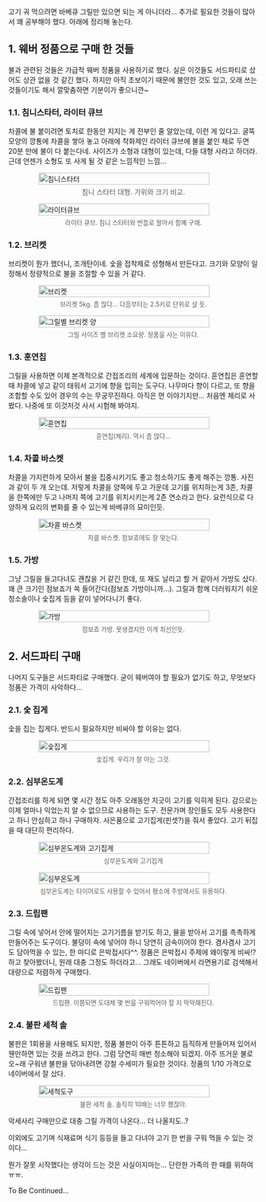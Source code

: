 고기 궈 먹으려면 바베큐 그릴만 있으면 되는 게 아니더라… 추가로 필요한 것들이 많아서 꽤 공부해야 했다. 아래에 정리해 놓는다.
## 1. 웨버 정품으로 구매 한 것들
불과 관련된 것들은 가급적 웨버 정품을 사용하기로 했다. 실은 이것들도 서드파티로 샀어도 상관 없을 것 같긴 했다. 하지만 아직 초보이기 때문에 불안한 것도 있고, 오래 쓰는 것들이기도 해서 깔맞춤하면 기분이가 좋으니깐~
### 1.1. 침니스타터, 라이터 큐브
차콜에 불 붙이려면 토치로 한동안 지지는 게 전부인 줄 알았는데, 이런 게 있다고. 굴뚝 모양의 깡통에 차콜을 쌓아 놓고 아래에 착화제인 라이터 큐브에 불을 붙인 채로 두면 20분 만에 불이 다 붙는다네. 사이즈가 소형과 대형이 있는데, 다들 대형 사라고 하더라. 근데 언젠가 소형도 또 사게 될 것 같은 느낌적인 느낌…
<figure style="display: flex; flex-direction: column; align-items: center;">
  <img src="/images/2025-09-30-01.jpg" alt="침니스타터" style="width: 90%; height: 90%;">
  <figcaption style="font들size: 0.9em; opacity: 0.7; margin-top: 0.3em;">
    침니 스타터 대형. 가위와 크기 비교.
  </figcaption>
</figure>

<figure style="display: flex; flex-direction: column; align-items: center;">
  <img src="/images/2025-09-30-02.jpg" alt="라이터큐브" style="width: 90%; height: 90%;">
  <figcaption style="font-size: 0.9em; opacity: 0.7; margin-top: 0.3em;">
    라이터 큐브. 침니 스타터와 번들로 팔아서 함꼐 구매.
  </figcaption>
</figure>

### 1.2. 브리켓
브리켓이 뭔가 했더니, 조개탄이네. 숯을 접착제로 성형해서 만든다고. 크기와 모양이 일정해서 정량적으로 불을 조절할 수 있을 거 같다.

<figure style="display: flex; flex-direction: column; align-items: center;">
  <img src="/images/2025-09-30-03.jpg" alt="브리켓" style="width: 90%; height: 90%;">
  <figcaption style="font-size: 0.9em; opacity: 0.7; margin-top: 0.3em;">
    브리켓 5kg. 좀 많다... 다음부터는 2.5키로 단위로 살 듯. 
  </figcaption>
</figure>

<figure style="display: flex; flex-direction: column; align-items: center;">
  <img src="/images/2025-09-30-04.png" alt="그릴별 브리켓 양" style="width: 90%; height: 90%;">
  <figcaption style="font-size: 0.9em; opacity: 0.7; margin-top: 0.3em;">
    그릴 사이즈 별 브리켓 소요량. 정품을 사는 이유다.
  </figcaption>
</figure>

### 1.3. 훈연칩
그릴을 사용하면 이제 본격적으로 간접조리의 세계에 입문하는 것이다. 훈연칩은 훈연할 때 차콜에 넣고 같이 태워서 고기에 향을 입히는 도구다. 나무마다 향이 다르고, 또 향을 조합할 수도 있어 경우의 수는 무궁무진하다. 아직은 먼 이야기지만... 처음엔 체리로 사봤다. 나중에 또 이것저것 사서 시험해 봐야지.
<figure style="display: flex; flex-direction: column; align-items: center;">
  <img src="/images/2025-09-30-05.jpg" alt="훈연칩" style="width: 90%; height: 90%;">
  <figcaption style="font-size: 0.9em; opacity: 0.7; margin-top: 0.3em;">
    훈연칩(체리). 역시 좀 많다...
  </figcaption>
</figure>

### 1.4. 차콜 바스켓
차콜을 가지런하게 모아서 불을 집중시키기도 좋고 청소하기도 좋게 해주는 깡통. 사진과 같이 두 개 오는데. 저렇게 차콜을 양쪽에 두고 가운데 고기를 위치하는게 3존, 차콜을 한쪽에만 두고 나머지 쪽에 고기를 위치시키는게 2존 연소라고 한다. 요런식으로 다양하게 요리의 변화를 줄 수 있는게 바베큐의 묘미인듯.
<figure style="display: flex; flex-direction: column; align-items: center;">
  <img src="/images/2025-09-30-06.jpg" alt="차콜 바스켓" style="width: 90%; height: 90%;">
  <figcaption style="font-size: 0.9em; opacity: 0.7; margin-top: 0.3em;">
    차콜 바스켓. 점보죠에도 잘 맞는다.
  </figcaption>
</figure>

### 1.5. 가방
그냥 그릴을 들고다녀도 괜찮을 거 같긴 한데, 또 재도 날리고 할 거 같아서 가방도 샀다. 꽤 큰 크기인 점보죠가 쏙 들어간다(점보죠 가방이니까...). 그릴과 함께 더러워지기 쉬운 청소솔이나 숯집게 등을 같이 넣어다니기 좋다.

<figure style="display: flex; flex-direction: column; align-items: center;">
  <img src="/images/2025-09-30-07.jpg" alt="가방" style="width: 90%; height: 90%;">
  <figcaption style="font-size: 0.9em; opacity: 0.7; margin-top: 0.3em;">
    점보죠 가방. 못생겼지만 이게 최선인듯.
  </figcaption>
</figure>

## 2. 서드파티 구매
나머지 도구들은 서드파티로 구매했다. 굳이 웨버여야 할 필요가 없기도 하고, 무엇보다 정품은 가격이 사악하다...
### 2.1. 숯 집게
숯을 집는 집게다. 반드시 필요하지만 비싸야 할 이유는 없다.
<figure style="display: flex; flex-direction: column; align-items: center;">
  <img src="/images/2025-09-30-08.jpg" alt="숯집게" style="width: 90%; height: 90%;">
  <figcaption style="font-size: 0.9em; opacity: 0.7; margin-top: 0.3em;">
    숯집게. 우리가 잘 아는 그것.
  </figcaption>
</figure>

### 2.2. 심부온도계
간접조리를 하게 되면 몇 시간 정도 아주 오래동안 지긋이 고기를 익히게 된다. 감으로는 이제 얼마나 익었는지 알 수 없으므로 사용하는 도구. 전문가며 장인들도 모두 사용한다고 하니 안심하고 하나 구매하자. 사은품으로 고기집게(핀셋?)을 줘서 좋았다. 고기 뒤집을 때 대단히 편리하다.
<figure style="display: flex; flex-direction: column; align-items: center;">
  <img src="/images/2025-09-30-09.jpg" alt="심부온도계와 고기집게" style="width: 90%; height: 90%;">
  <figcaption style="font-size: 0.9em; opacity: 0.7; margin-top: 0.3em;">
    심부온도계와 고기집게
  </figcaption>
</figure>
<figure style="display: flex; flex-direction: column; align-items: center;">
  <img src="/images/2025-09-30-10.jpg" alt="심부온도계" style="width: 90%; height: 90%;">
  <figcaption style="font-size: 0.9em; opacity: 0.7; margin-top: 0.3em;">
    심부온도계는 타이머로도 사용할 수 있어서 평소에 주방에서도 유용하다.
  </figcaption>
</figure>

### 2.3. 드립팬
그릴 속에 넣어서 안에 떨어지는 고기기름을 받기도 하고, 물을 받아서 고기를 촉촉하게 만들어주는 도구이다. 불덩이 속에 넣어야 하니 당연히 금속이어야 한다. 겸사겸사 고기도 담아먹을 수 있는, 한 마디로 은박접시다^^. 정품은 은박접시 주제에 왜이렇게 비싸!? 하고 찾아봤더니, 원래 대충 그정도 하더라고... 그래도 네이버에서 라면용기로 검색해서 대량으로 저렴하게 구매했다.
<figure style="display: flex; flex-direction: column; align-items: center;">
  <img src="/images/2025-09-30-11.jpg" alt="드립팬" style="width: 90%; height: 90%;">
  <figcaption style="font-size: 0.9em; opacity: 0.7; margin-top: 0.3em;">
    드립팬. 이쯤되면 도대체 몇 번을 구워먹어야 할 지 막막해진다.
  </figcaption>
</figure>

### 2.4. 불판 세척 솔
불판은 1회용을 사용해도 되지만, 정품 불판이 아주 튼튼하고 듬직하게 만들어져 있어서 웬만하면 있는 것을 쓰려고 한다. 그럼 당연히 매번 청소해야 되겠지. 아주 뜨거운 불로 오~래 구워낸 불판을 닦아내려면 강철 수세미가 필요한 것이다. 정품의 1/10 가격으로 네이버에서 잘 샀다.

<figure style="display: flex; flex-direction: column; align-items: center;">
  <img src="/images/2025-09-30-12.jpg" alt="세척도구" style="width: 90%; height: 90%;">
  <figcaption style="font-size: 0.9em; opacity: 0.7; margin-top: 0.3em;">
    불판 세척 솔. 솔직히 10배는 너무 했잖아.
  </figcaption>
</figure>

악세사리 구매만으로 대충 그릴 가격이 나온다... 더 나올지도..?

이외에도 고기며 식재료며 식기 등등을 들고 다녀야 고기 한 번을 구워 먹을 수 있는 것이다...

뭔가 잘못 시작했다는 생각이 드는 것은 사실이지마는... 단란한 가족의 한 때를 위하여 ㅠㅠ. 

To Be Continued...